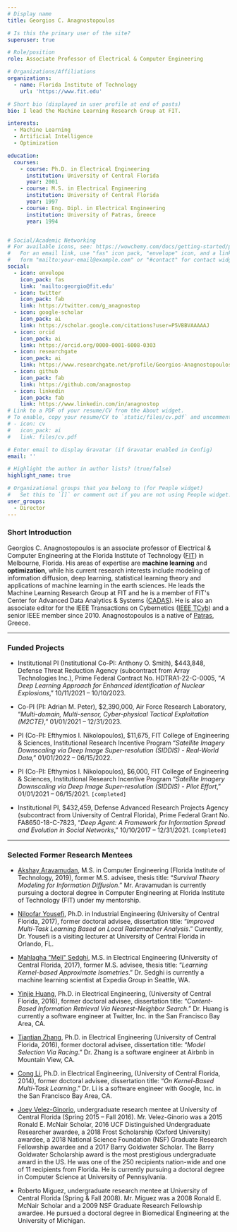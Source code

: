 ```yaml
---
# Display name
title: Georgios C. Anagnostopoulos

# Is this the primary user of the site?
superuser: true

# Role/position
role: Associate Professor of Electrical & Computer Engineering

# Organizations/Affiliations
organizations:
  - name: Florida Institute of Technology
    url: 'https://www.fit.edu'

# Short bio (displayed in user profile at end of posts)
bio: I lead the Machine Learning Research Group at FIT.

interests:
  - Machine Learning 
  - Artificial Intelligence
  - Optimization

education:
  courses:
    - course: Ph.D. in Electrical Engineering 
      institution: University of Central Florida
      year: 2001
    - course: M.S. in Electrical Engineering
      institution: University of Central Florida
      year: 1997
    - course: Eng. Dipl. in Electrical Engineering
      institution: University of Patras, Greece
      year: 1994


# Social/Academic Networking
# For available icons, see: https://wowchemy.com/docs/getting-started/page-builder/#icons
#   For an email link, use "fas" icon pack, "envelope" icon, and a link in the
#   form "mailto:your-email@example.com" or "#contact" for contact widget.
social:
  - icon: envelope
    icon_pack: fas
    link: 'mailto:georgio@fit.edu'
  - icon: twitter
    icon_pack: fab
    link: https://twitter.com/g_anagnostop
  - icon: google-scholar
    icon_pack: ai
    link: https://scholar.google.com/citations?user=P5VBBVAAAAAJ
  - icon: orcid
    icon_pack: ai
    link: https://orcid.org/0000-0001-6008-0303
  - icon: researchgate
    icon_pack: ai
    link: https://www.researchgate.net/profile/Georgios-Anagnostopoulos-4
  - icon: github
    icon_pack: fab
    link: https://github.com/anagnostop
  - icon: linkedin
    icon_pack: fab
    link: https://www.linkedin.com/in/anagnostop
# Link to a PDF of your resume/CV from the About widget.
# To enable, copy your resume/CV to `static/files/cv.pdf` and uncomment the lines below.
# - icon: cv
#   icon_pack: ai
#   link: files/cv.pdf

# Enter email to display Gravatar (if Gravatar enabled in Config)
email: ''

# Highlight the author in author lists? (true/false)
highlight_name: true

# Organizational groups that you belong to (for People widget)
#   Set this to `[]` or comment out if you are not using People widget.
user_groups:
  - Director
---
```



### Short Introduction

Georgios C. Anagnostopoulos is an associate professor of Electrical & Computer Engineering at the Florida Institute of Technology ([FIT](https://www.fit.edu)) in Melbourne, Florida. His areas of expertise are __machine learning__ and __optimization__, while his current research interests include  modeling of information diffusion, deep learning, statistical learning theory and applications of machine learning in the earth sciences. He leads the Machine Learning Research Group at FIT and he is a member of FIT's Center for Advanced Data Analytics & Systems ([CADAS](https://cadas.fit.edu)). He is also an associate editor for the IEEE Transactions on Cybernetics ([IEEE TCyb](https://ieeesmc.org/publications/transactions-on-cybernetics/)) and a senior IEEE member since 2010. Anagnostopoulos is a native of [Patras](https://en.wikipedia.org/wiki/Patras), Greece.


---

### Funded Projects

+ Institutional PI (Institutional Co-PI: Anthony O. Smith), $443,848, Defense Threat Reduction Agency (subcontract from Array Technologies Inc.), Prime Federal Contract No. HDTRA1-22-C-0005, “_A Deep Learning Approach for Enhanced Identification of Nuclear Explosions_,” 10/11/2021 – 10/10/2023.

+ Co-PI (PI: Adrian M. Peter), $2,390,000, Air Force Research Laboratory, “_Multi-domain, Multi-sensor, Cyber-physical Tactical Exploitation (M2CTE)_,” 01/01/2021 – 12/31/2023.

+ PI (Co-PI: Efthymios I. Nikolopoulos), $11,675, FIT College of Engineering & Sciences, Institutional Research Incentive Program “_Satellite Imagery Downscaling via Deep Image Super-resolution (SIDDIS) - Real-World Data_,” 01/01/2022 – 06/15/2022.

+ PI (Co-PI: Efthymios I. Nikolopoulos), $6,000, FIT College of Engineering & Sciences, Institutional Research Incentive Program “_Satellite Imagery Downscaling via Deep Image Super-resolution (SIDDIS) - Pilot Effort_,” 01/01/2021 – 06/15/2021. `[completed]`

+ Institutional PI, $432,459, Defense Advanced Research Projects Agency (subcontract from University of Central Florida), Prime Federal Grant No. FA8650-18-C-7823, “_Deep Agent: A Framework for Information Spread and Evolution in Social Networks_,” 10/10/2017 – 12/31/2021. `[completed]`


---


### Selected Former Research Mentees

+ [Akshay Aravamudan](https://www.linkedin.com/in/akshay-aravamudan-49a470b7/), M.S. in Computer Engineering (Florida Institute of Technology, 2019), former M.S. advisee, thesis title: “_Survival Theory Modeling for Information Diffusion_.” Mr. Aravamudan is currently pursuing a doctoral degree in Computer Engineering
at Florida Institute of Technology (FIT) under my mentorship.

+ [Niloofar Yousefi](https://www.linkedin.com/in/niloofar-yousefi-ph-d-94606046/), Ph.D. in Industrial Engineering (University of Central Florida, 2017), former doctoral advisee, dissertation title: “_Improved Multi-Task Learning Based on Local Rademacher Analysis_.” Currently, Dr. Yousefi is a visiting lecturer at University of Central Florida in Orlando, FL.

+ [Mahlagha "Meli" Sedghi](https://www.linkedin.com/in/melisedghi/), M.S. in Electrical Engineering (University of Central Florida, 2017), former M.S. advisee, thesis title: “_Learning Kernel-based Approximate Isometries_.” Dr. Sedghi is currently a machine learning scientist at Expedia Group in Seattle, WA.

+ [Yinjie Huang](https://www.linkedin.com/in/yinjiehuang/), Ph.D. in Electrical Engineering, (University of Central Florida, 2016), former doctoral advisee, dissertation title: “_Content-Based Information Retrieval Via Nearest-Neighbor Search_.” Dr. Huang is currently a software engineer at Twitter, Inc. in the San Francisco Bay Area, CA.

+ [Tiantian Zhang](https://www.linkedin.com/in/tiantian-zhang-a4208726/), Ph.D. in Electrical Engineering (University of Central Florida, 2016), former doctoral advisee, dissertation title: “_Model Selection Via Racing_.” Dr. Zhang is a software engineer at Airbnb in Mountain View, CA.

+ [Cong Li](https://www.linkedin.com/in/cong-li-1092762b/), Ph.D. in Electrical Engineering, (University of Central Florida, 2014), former doctoral advisee, dissertation title: “_On Kernel-Based Multi-Task Learning_.” Dr. Li is a software engineer with Google, Inc. in the San Francisco Bay Area, CA.

+ [Joey Velez-Ginorio](https://www.seas.upenn.edu/~joeyv/), undergraduate research mentee at University of Central Florida (Spring 2015 – Fall 2016). Mr. Velez-Ginorio was a 2015 Ronald E. McNair Scholar, 2016 UCF Distinguished Undergraduate Researcher awardee, a 2018 Frost Scholarship (Oxford University) awardee, a 2018 National Science Foundation (NSF) Graduate Research Fellowship awardee and a 2017 Barry Goldwater Scholar. The Barry Goldwater Scholarship award is the most prestigious undergraduate award in the US. He was one of the 250 recipients nation-wide and one of 11 recipients from Florida. He is currently pursuing a doctoral degree in Computer Science at University of Pennsylvania.

+ Roberto Miguez, undergraduate research mentee at University of Central Florida (Spring & Fall 2008). Mr. Miguez was a 2008 Ronald E. McNair Scholar and a 2009 NSF Graduate Research Fellowship awardee. He pursued a doctoral degree in Biomedical Engineering at the University of Michigan.
